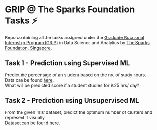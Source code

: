 # GRIP @ The Sparks Foundation Tasks ⚡️
Repo containing all the tasks assigned under the <a href="https://www.linkedin.com/company/the-sparks-foundation/"> Graduate Rotational Internship Program (GRIP)</a> in Data Science and Analytics by <a href="https://www.thesparksfoundationsingapore.org"> The Sparks Foundation, Singapore</a>.
## Task 1 - Prediction using Supervised ML
Predict the percentage of an student based on the no. of study hours. <br>
Data can be found <a href="http://bit.ly/w-data">here</a>. <br>
What will be predicted score if a student studies for 9.25 hrs/ day? <br>

## Task 2 - Prediction using Unsupervised ML
From the given ‘Iris’ dataset, predict the optimum number of clusters
and represent it visually. <br>
Dataset can be found <a href="https://bit.ly/3kXTdox">here</a>.<br>
